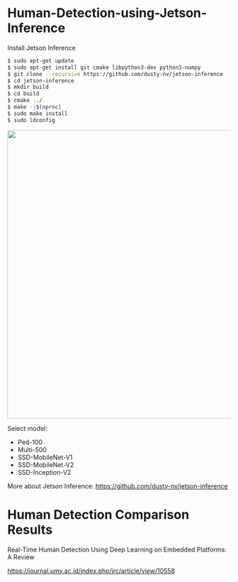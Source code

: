 # Human-Detection-using-Jetson-Inference
Install Jetson Inference
```bash
$ sudo apt-get update
$ sudo apt-get install git cmake libpython3-dev python3-numpy
$ git clone --recursive https://github.com/dusty-nv/jetson-inference
$ cd jetson-inference
$ mkdir build
$ cd build
$ cmake ../
$ make -j$(nproc)
$ sudo make install
$ sudo ldconfig
```

<img src="https://raw.githubusercontent.com/dusty-nv/jetson-inference/python/docs/images/download-models.jpg" width="650">

Select model:
* Ped-100
* Multi-500
* SSD-MobileNet-V1
* SSD-MobileNet-V2
* SSD-Inception-V2

More about Jetson Inference: https://github.com/dusty-nv/jetson-inference

# Human Detection Comparison Results
Real-Time Human Detection Using Deep Learning on Embedded Platforms: A Review

https://journal.umy.ac.id/index.php/jrc/article/view/10558
